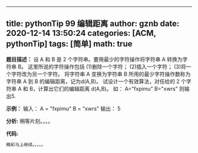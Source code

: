 
---
title: pythonTip 99 编辑距离
author: gznb
date: 2020-12-14 13:50:24
categories: [ACM, pythonTip]
tags: [简单]
math: true
---

**题目描述：**
设 A 和 B 是 2 个字符串。要用最少的字符操作将字符串 A 转换为字符串 B。
这里所说的字符操作包括
(1)删除一个字符；
(2)插入一个字符；
(3)将一个字符改为另一个字符。
将字符串 A 变换为字符串 B 所用的最少字符操作数称为字符串 A 到 B 的编辑距离，记为d(A,B)。
试设计一个有效算法，对任给的 2 个字符串 A 和 B，计算出它们的编辑距离 d(A,B)。
如：
A="fxpimu"
B="xwrs"
则输出5.

**示例：**
输入：
A = "fxpimu"
B = "xwrs"
输出：
5


**分析:**
稍等片刻。。。。

**代码:**
```python
精彩马上继续。。。。。
```
